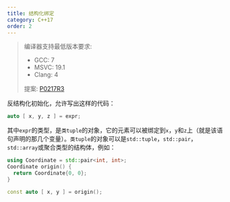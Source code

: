 ```yaml
---
title: 结构化绑定
category: C++17
order: 2
---
```


> 编译器支持最低版本要求:
> * GCC: 7
> * MSVC: 19.1
> * Clang: 4
>
> 提案: [P0217R3](http://wg21.link/p0217r3)

反结构化初始化，允许写出这样的代码：

```c++
auto [ x, y, z ] = expr;
```

其中`expr`的类型，是`类tuple`的对象，它的元素可以被绑定到`x`，`y`和`z`上（就是该语句声明的那几个变量）。`类tuple`的对象可以是`std::tuple`，`std::pair`，`std::array`或聚合类型的结构体，例如：

```c++
using Coordinate = std::pair<int, int>;
Coordinate origin() {
  return Coordinate{0, 0};
}

const auto [ x, y ] = origin();
```
